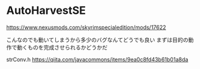 # AutoHarvestSE
https://www.nexusmods.com/skyrimspecialedition/mods/17622

こんなのでも動いてしまうから多少のバグなんてどうでも良い
まずは目的の動作で動くものを完成させられるかどうかだ

strConv.h
https://qiita.com/javacommons/items/9ea0c8fd43b61b01a8da
